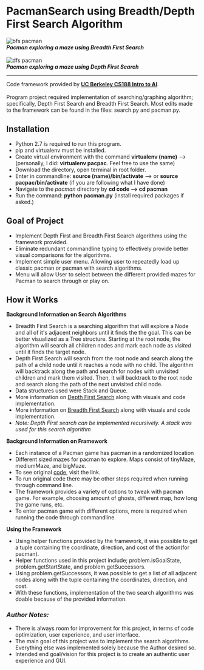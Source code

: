 # PacmanSearch using Breadth/Depth First Search Algorithm
![bfs pacman](https://user-images.githubusercontent.com/60335543/173474584-f35df935-3b1f-4acc-940c-3a1abbf99603.png)
<br>***Pacman exploring a maze using Breadth First Search*** <br><br>
![dfs pacman](https://user-images.githubusercontent.com/60335543/173474601-44b50bfd-d055-4fc4-b5b2-9369c570cbe9.png)
<br>***Pacman exploring a maze using Depth First Search***

---
Code framework provided by [**UC Berkeley CS188 Intro to AI**](http://ai.berkeley.edu/project_overview.html). <br><br>
Program project required implementation of searching/graphing algorithm; specifically, Depth First Search and Breadth First Search. Most edits made to the framework can be found in the files: search.py and pacman.py. 



## Installation
- Python 2.7 is required to run this program.
- pip and virtualenv must be installed.
- Create virtual environment with the command **virtualenv (name)** --> (personally, I did: **virtualenv pacpac**. Feel free to use the same)
- Download the directory, open terminal in root folder.
- Enter in commandline: **source (name)/bin/activate** --> or **source pacpac/bin/activate** (if you are following what I have done)
- Navigate to the *pacman* directory by **cd code --> cd pacman**
- Run the command: **python pacman.py** (install required packages if asked.)

## Goal of Project
- Implement Depth First and Breadth First Search algorithms using the framework provided.
- Eliminate redundant commandline typing to effectively provide better visual comparisons for the algorithms.
- Implement simple user menu. Allowing user to repeatedly load up classic pacman or pacman with search algorithms.
- Menu will allow User to select between the different provided mazes for Pacman to search through or play on.

## How it Works
**Background Information on Search Algorithms**
- Breadth First Search is a searching algorithm that will explore a Node and all of it's adjacent neighbors until it finds the the goal. This can be better visualized as a Tree structure. Starting at the root node, the algorithm will search all children nodes and mark each node as *visited* until it finds the target node.
- Depth First Search will search from the root node and search along the path of a child node until it reaches a node with no child. The algorithm will backtrack along the path and search for nodes with unvisited children and mark them visited. Then, it will backtrack to the root node and search along the path of the next unvisited child node.
- Data structures used were Stack and Queue. 
- More information on [Depth First Search](https://stackabuse.com/courses/graphs-in-python-theory-and-implementation/lessons/depth-first-search-dfs-algorithm/) along with visuals and code implementation.
- More information on [Breadth First Search](https://stackabuse.com/courses/graphs-in-python-theory-and-implementation/lessons/breadth-first-search-bfs-algorithm/) along with visuals and code implementation.
- *Note: Depth First search can be implemented recursively. A stack was used for this search algorithm*

**Background Information on Framework**
- Each instance of a Pacman game has pacman in a randomized location
- Different sized mazes for pacman to explore. Maps consist of tinyMaze, mediumMaze, and bigMaze.
- To see original [code](http://ai.berkeley.edu/project_overview.html), visit the link.
- To run original code there may be other steps required when running through command line. 
- The framework provides a variety of options to tweak with pacman game. For example, choosing amount of ghosts, different map, how long the game runs, etc.
- To enter pacman game with different options, more is required when running the code through commandline.

**Using the Framework**
- Using helper functions provided by the framework, it was possible to get a tuple containing the coordinate, direction, and cost of the action(for pacman).
- Helper functions used in this project include; problem.isGoalState, problem.getStartState, and problem.getSuccessors.
- Using problem.getSuccessors, it was possible to get a list of all adjacent nodes along with the tuple containing the coordinates, direction, and cost.
- With these functions, implementation of the two search algorithms was doable because of the provided information.

### ***Author Notes:***
- There is always room for improvement for this project, in terms of code optimization, user experience, and user interface.
- The main goal of this project was to implement the search algorithms. Everything else was implemented solely because the Author desired so.
- Intended end goal/vision for this project is to create an authentic user experience and GUI. 


